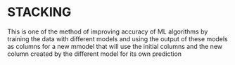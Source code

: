 # STACKING

This is one of the method of improving accuracy of ML algorithms by training the data with different models and using the output of these models as columns for a new mmodel that will use the initial columns and the new column created by the different model for its own prediction 